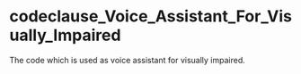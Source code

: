 # codeclause_Voice_Assistant_For_Visually_Impaired
The code which is used as voice assistant for visually impaired.
